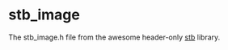 stb_image
====

The stb_image.h file from the awesome header-only [stb](https://github.com/nothings/stb) library.
